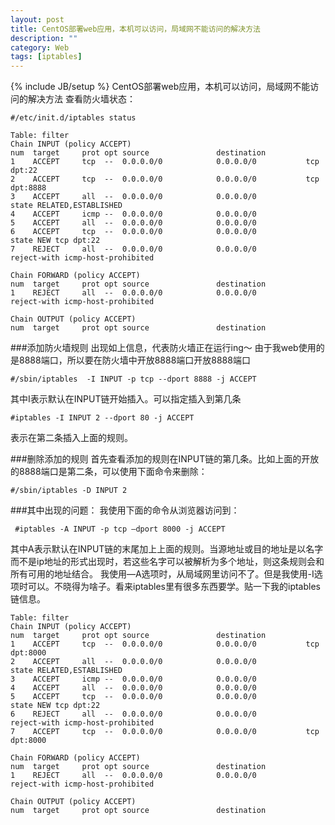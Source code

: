 ```yaml
---
layout: post
title: CentOS部署web应用，本机可以访问，局域网不能访问的解决方法
description: ""
category: Web
tags: [iptables]
---
```

{% include JB/setup %}
CentOS部署web应用，本机可以访问，局域网不能访问的解决方法
查看防火墙状态：

    #/etc/init.d/iptables status
	
	Table: filter
	Chain INPUT (policy ACCEPT)
	num  target     prot opt source               destination
	1    ACCEPT     tcp  --  0.0.0.0/0            0.0.0.0/0           tcp dpt:22
	2    ACCEPT     tcp  --  0.0.0.0/0            0.0.0.0/0           tcp dpt:8888
	3    ACCEPT     all  --  0.0.0.0/0            0.0.0.0/0           state RELATED,ESTABLISHED
	4    ACCEPT     icmp --  0.0.0.0/0            0.0.0.0/0
	5    ACCEPT     all  --  0.0.0.0/0            0.0.0.0/0
	6    ACCEPT     tcp  --  0.0.0.0/0            0.0.0.0/0           state NEW tcp dpt:22
	7    REJECT     all  --  0.0.0.0/0            0.0.0.0/0           reject-with icmp-host-prohibited

	Chain FORWARD (policy ACCEPT)
	num  target     prot opt source               destination
	1    REJECT     all  --  0.0.0.0/0            0.0.0.0/0           reject-with icmp-host-prohibited

	Chain OUTPUT (policy ACCEPT)
	num  target     prot opt source               destination
###添加防火墙规则
出现如上信息，代表防火墙正在运行ing～
由于我web使用的是8888端口，所以要在防火墙中开放8888端口开放8888端口

    #/sbin/iptables  -I INPUT -p tcp --dport 8888 -j ACCEPT  
其中I表示默认在INPUT链开始插入。可以指定插入到第几条

	#iptables -I INPUT 2 --dport 80 -j ACCEPT
表示在第二条插入上面的规则。

###删除添加的规则
首先查看添加的规则在INPUT链的第几条。比如上面的开放的8888端口是第二条，可以使用下面命令来删除：

	#/sbin/iptables -D INPUT 2
###其中出现的问题：
我使用下面的命令从浏览器访问到：

	 #iptables -A INPUT -p tcp –dport 8000 -j ACCEPT
其中A表示默认在INPUT链的末尾加上上面的规则。当源地址或目的地址是以名字而不是ip地址的形式出现时，若这些名字可以被解析为多个地址，则这条规则会和所有可用的地址结合。
我使用—A选项时，从局域网里访问不了。但是我使用-I选项时可以。不晓得为啥子。看来iptables里有很多东西要学。贴一下我的iptables链信息。

	Table: filter
	Chain INPUT (policy ACCEPT)
	num  target     prot opt source               destination         
	1    ACCEPT     tcp  --  0.0.0.0/0            0.0.0.0/0           tcp dpt:8000 
	2    ACCEPT     all  --  0.0.0.0/0            0.0.0.0/0           state RELATED,ESTABLISHED 
	3    ACCEPT     icmp --  0.0.0.0/0            0.0.0.0/0           
	4    ACCEPT     all  --  0.0.0.0/0            0.0.0.0/0           
	5    ACCEPT     tcp  --  0.0.0.0/0            0.0.0.0/0           state NEW tcp dpt:22 
	6    REJECT     all  --  0.0.0.0/0            0.0.0.0/0           reject-with icmp-host-prohibited 
	7    ACCEPT     tcp  --  0.0.0.0/0            0.0.0.0/0           tcp dpt:8000 

	Chain FORWARD (policy ACCEPT)
	num  target     prot opt source               destination         
	1    REJECT     all  --  0.0.0.0/0            0.0.0.0/0           reject-with icmp-host-prohibited 

	Chain OUTPUT (policy ACCEPT)
	num  target     prot opt source               destination